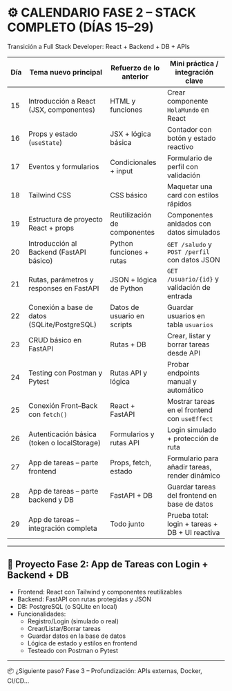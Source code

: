# ⚙️ CALENDARIO FASE 2 – STACK COMPLETO (DÍAS 15–29)

Transición a Full Stack Developer: React + Backend + DB + APIs

| Día | Tema nuevo principal                         | Refuerzo de lo anterior                            | Mini práctica / integración clave                                  |
|-----|-----------------------------------------------|-----------------------------------------------------|--------------------------------------------------------------------|
| 15  | Introducción a React (JSX, componentes)       | HTML y funciones                                    | Crear componente `HolaMundo` en React                             |
| 16  | Props y estado (`useState`)                   | JSX + lógica básica                                 | Contador con botón y estado reactivo                              |
| 17  | Eventos y formularios                         | Condicionales + input                               | Formulario de perfil con validación                               |
| 18  | Tailwind CSS                                  | CSS básico                                           | Maquetar una card con estilos rápidos                             |
| 19  | Estructura de proyecto React + props          | Reutilización de componentes                        | Componentes anidados con datos simulados                          |
| 20  | Introducción al Backend (FastAPI básico)      | Python funciones + rutas                            | `GET /saludo` y `POST /perfil` con datos JSON                     |
| 21  | Rutas, parámetros y responses en FastAPI      | JSON + lógica de Python                             | `GET /usuario/{id}` y validación de entrada                       |
| 22  | Conexión a base de datos (SQLite/PostgreSQL)  | Datos de usuario en scripts                         | Guardar usuarios en tabla `usuarios`                              |
| 23  | CRUD básico en FastAPI                        | Rutas + DB                                           | Crear, listar y borrar tareas desde API                           |
| 24  | Testing con Postman y Pytest                  | Rutas API y lógica                                  | Probar endpoints manual y automático                              |
| 25  | Conexión Front–Back con `fetch()`             | React + FastAPI                                     | Mostrar tareas en el frontend con `useEffect`                     |
| 26  | Autenticación básica (token o localStorage)   | Formularios y rutas API                             | Login simulado + protección de ruta                               |
| 27  | App de tareas – parte frontend                | Props, fetch, estado                                | Formulario para añadir tareas, render dinámico                    |
| 28  | App de tareas – parte backend y DB            | FastAPI + DB                                        | Guardar tareas del frontend en base de datos                      |
| 29  | App de tareas – integración completa          | Todo junto                                           | Prueba total: login + tareas + DB + UI reactiva                   |

---

## 🧪 Proyecto Fase 2: App de Tareas con Login + Backend + DB

- Frontend: React con Tailwind y componentes reutilizables
- Backend: FastAPI con rutas protegidas y JSON
- DB: PostgreSQL (o SQLite en local)
- Funcionalidades:
  - Registro/Login (simulado o real)
  - Crear/Listar/Borrar tareas
  - Guardar datos en la base de datos
  - Lógica de estado y estilos en frontend
  - Testeado con Postman o Pytest

---

📦 ¿Siguiente paso? Fase 3 – Profundización: APIs externas, Docker, CI/CD...